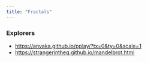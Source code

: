 ```yaml
---
title: "Fractals"
---
```


### Explorers
- https://anvaka.github.io/pplay/?tx=0&ty=0&scale=1
- https://strangerintheq.github.io/mandelbrot.html
